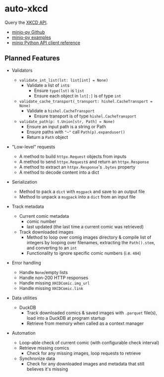 # auto-xkcd

Query the [XKCD API](https://xkcd.com/json.html).

- [minio-py Github](https://github.com/minio/minio-py)
- [minio-py examples](https://github.com/minio/minio-py/tree/master/examples)
- [minio Python API client reference](https://min.io/docs/minio/linux/developers/python/API.html)

## Planned Features

- Validators
  - `validate_int_list(lst: list[int] = None)`
    - Validate a list of `int`s
      - Ensure `type(lst)` is `list`
      - Ensure each object in `lst[:]` is of type `int`
  - `validate_cache_transport(_transport: hishel.CacheTransport = None)`
    - Validate a `hishel.CacheTransport`
      - Ensure transport is of type `hishel.CacheTransport`
  - `validate_path(p: t.Union[str, Path] = None)`
    - Ensure an input path is a string or Path
    - Ensure paths with `"~"` call `Path(p).expanduser()`
    - Return a `Path` object

- "Low-level" requests
  - A method to build `httpx.Request` objects from inputs
  - A method to send `httpx.Request`s and return an `httpx.Response`
  - A method to extract an `httpx.Response`'s `.bytes` property
  - A method to decode content into a dict

- Serialization
  - Method to pack a `dict` with `msgpack` and save to an output file
  - Method to unpack a `msgpack` into a `dict` from an input file

- Track metadata
  - Current comic metadata
    - comic number
    - last updated (the last time a current comic was retrieved)
  - Track downloaded images
    - Method to loop over comig images directory & compile list of integers by looping over filenames, extracting the `Path().stem`, and converting to an `int`
    - Functionality to ignore specific comic numbers (i.e. `404`)

- Error handling
  - Handle `None`/empty lists
  - Handle non-200 HTTP responses
  - Handle missing `XKCDComic.img_url`
  - Handle missing `XKCDComic.link`

- Data utilities
  - DuckDB
    - Track downloaded comics & saved images with `.parquet` file(s), load into a DuckDB at program startup
    - Retrieve from memory when called as a context manager

- Automation
  - Loop-able check of current comic (with configurable check interval)
  - Retrieve missing comics
    - Check for any missing images, loop requests to retrieve
  - Synchronize data
    - Check for any downloaded images and metadata that still believes it's missing
